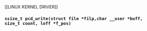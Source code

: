 [[LINUX KERNEL DRIVER]]
### `ssize_t pcd_write(struct file *filp,char __user *buff, size_t count, loff *f_pos)`

